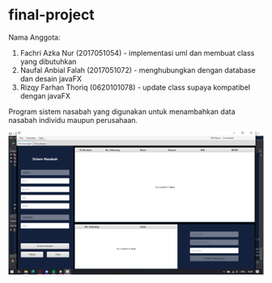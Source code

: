 # final-project
Nama Anggota:
1. Fachri Azka Nur      (2017051054) - implementasi uml dan membuat class yang dibutuhkan
2. Naufal Anbial Falah  (2017051072) - menghubungkan dengan database dan desain javaFX
3. Rizqy Farhan Thoriq  (0620101078) - update class supaya kompatibel dengan javaFX

Program sistem nasabah yang digunakan untuk menambahkan data nasabah individu maupun perusahaan.

![SS.01.00](image_2021-10-02_165016.png)
